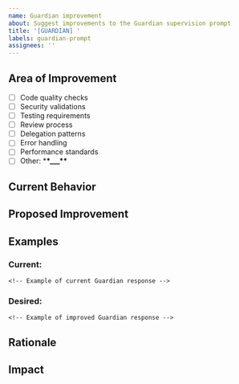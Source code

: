```yaml
---
name: Guardian improvement
about: Suggest improvements to the Guardian supervision prompt
title: '[GUARDIAN] '
labels: guardian-prompt
assignees: ''
---
```


## Area of Improvement

<!-- Which aspect of the Guardian prompt needs improvement? -->

- [ ] Code quality checks
- [ ] Security validations
- [ ] Testing requirements
- [ ] Review process
- [ ] Delegation patterns
- [ ] Error handling
- [ ] Performance standards
- [ ] Other: \***\*\_\_\_\*\***

## Current Behavior

<!-- How does the Guardian currently handle this? -->

## Proposed Improvement

<!-- What specific changes would make the Guardian better? -->

## Examples

<!-- Provide specific examples of:
1. Current Guardian behavior
2. Desired Guardian behavior
-->

### Current:

```
<!-- Example of current Guardian response -->
```

### Desired:

```
<!-- Example of improved Guardian response -->
```

## Rationale

<!-- Why is this improvement important? What problems does it solve? -->

## Impact

<!-- How would this affect the quality of code produced by AI assistants? -->
